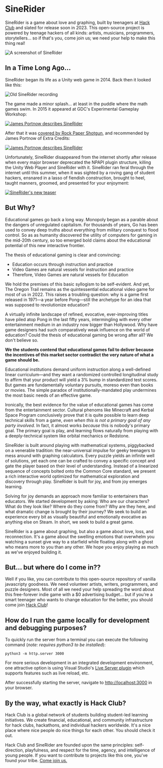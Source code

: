 SineRider
===

SineRider is a game about love and graphing, built by teenagers at [Hack Club](https://hackclub.com) and slated for release soon in 2023. This open-source project is powered by teenage hackers of all kinds: artists, musicians, programmers, storytellers… so if that's you, come join us; we need your help to make this thing real!

![A screenshot of SineRider](https://user-images.githubusercontent.com/58434499/181846910-a99f2cde-efec-46df-ae75-0894c4ec4f4f.png)

## In a Time Long Ago…

SineRider began its life as a Unity web game in 2014. Back then it looked like this:

![Old SineRider recording](https://i.imgur.com/RttKiF7.gif)

The game made a minor splash… at least in the puddle where the math games swim. In 2015 it appeared at GDC's Experimental Gameplay Workshop:

[![James Portnow describes SineRider](https://img.youtube.com/vi/rbJTzGNC8Bs/0.jpg)](https://youtu.be/rbJTzGNC8Bs)

After that it was [covered by Rock Paper Shotgun](https://www.rockpapershotgun.com/sinerider-wants-you-to-love-maths-and-scares-me), and recommended by James Portnow of Extra Credits:

[![James Portnow describes SineRider](https://img.youtube.com/vi/9FU103w2EWg/0.jpg)](https://youtu.be/9FU103w2EWg)

Unfortunately, SineRider disappeared from the internet shortly after release when every major browser deprecated the NPAPI plugin structure, killing the Unity Web Player and SineRider with it. SineRider ran feral through the internet until this summer, when it was sighted by a roving gang of student hackers, ensnared in a lasso of fiendish construction, brought to heel, taught manners, groomed, and presented for your enjoyment:

[![SineRider's new teaser](https://img.youtube.com/vi/8ZLcuP8fDQA/0.jpg)](https://youtu.be/8ZLcuP8fDQA)

## But Why?

Educational games go back a long way. Monopoly began as a parable about the dangers of unregulated capitalism. For thousands of years, Go has been used to convey deep truths about everything from military conquest to flood control. So as as humanity discovered the utility of computers for gaming in the mid-20th century, so too emerged bold claims about the educational potential of this new interactive frontier.

The thesis of educational gaming is clear and convincing:
- Education occurs through instruction and practice
- Video Games are natural vessels for instruction and practice
- Therefore, Video Games are natural vessels for Education

We hold the premises of this basic syllogism to be self-evident. And yet, The Oregon Trail remains as the quintessential educational video game for most of us in 2022. This raises a troubling question: why is a game first released in 1971—a year before Pong—still the archetype for an idea that was supposed to revolutionize education?

A virtually infinite landscape of refined, evocative, ever-improving titles have piled atop Pong in the last fifty years, intermingling with every other entertainment medium in an industry now bigger than Hollywood. Why have game designers had such comparatively weak influence on the world of education? Could the thesis of educational gaming be wrong after all? We don't believe so.

**We the students contend that educational games fail to deliver because the incentives of this market sector contradict the very nature of what a game should be.**

Educational institutions demand uniform instruction along a well-defined linear curriculum—and they want a randomized controlled longitudinal study to affirm that your product will yield a 3% bump in standardized test scores. But games are fundamentally voluntary pursuits, moreso even than books or movies. The simple paradox of institutionally-mandated play undermines the most basic needs of an effective game.

Ironically, the best evidence for the value of educational games has come from the entertainment sector. Cultural phenoms like Minecraft and Kerbal Space Program conclusively prove that it is quite possible to learn deep technical skills from a game, *even when this is not a primary goal of any party involved.* In fact, it almost works *because* this is nobody's primary goal. The primary goal is play, and learning flows naturally from playing with a deeply-technical system like orbital mechanics or Redstone.

SineRider is built around playing with mathematical systems, piggybacked on a venerable tradition: the near-universal impulse for geeky teenagers to mess around with graphing calculators. Every puzzle yields an infinite well of solutions, yet each one can be crafted to convey a specific concept and gate the player based on their level of understanding. Instead of a linearized sequence of concepts bolted onto the Common Core standard, we present a rich interactive world optimized for mathematical exploration and discovery through play. SineRider is built for joy, and from joy emerges learning.

Solving for joy demands an approach more familiar to entertainers than educators. We started development by asking: Who are our characters? What do they look like? Where do they come from? Why are they here, and what dramatic change is brought by their journey? We seek to build an experience every bit as visually beautiful and emotionally evocative as anything else on Steam. In short, we seek to build a great game.

SineRider is a game about graphing, but also a game about love, loss, and reconnection. It's a game about the swelling emotions that overwhelm you watching a sunset give way to a starfield while floating along with a ghost who means more to you than any other. We hope you enjoy playing as much as we've enjoyed building it.

## But… but where do I come in??

Well if you like, you can contribute to this open-source repository of vanilla javascripty goodness. We need volunteer artists, writers, programmers, and puzzle designers. Most of all we need your help spreading the word about this free-forever indie game with a $0 advertising budget… but if you're a smart teenager who wants to change education for the better, you should come join [Hack Club](https://hackclub.com)!

## How do I run the game locally for development and debugging purposes?

To quickly run the server from a terminal you can execute the following command (*note: requires python3 to be installed*):

```python3 -m http.server 3000```

For more serious development in an integrated development environment, one attractive option is using Visual Studio's [Live Server plugin](https://marketplace.visualstudio.com/items?itemName=ritwickdey.LiveServer) which supports features such as live reload, etc.

After successfully starting the server, navigate to [http://localhost:3000](http://localhost:3000) in your browser.

## By the way, what exactly is Hack Club?

Hack Club is a global network of students building student-led learning initiatives. We create financial, educational, and community infrastructure for hack clubs, hackathons, and individual hackers worldwide. It's a nice place where nice people do nice things for each other. You should check it out.

Hack Club and SineRider are founded upon the same principles: self-direction, playfulness, and respect for the time, agency, and intelligence of young people. If you want to contribute to projects like this one, you've found your tribe. [Come join us.](https://slack.hackclub.com)
